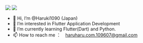 ![](https://github-readme-stats.vercel.app/api/top-langs?username=Haruki1009)
![](http://github-profile-summary-cards.vercel.app/api/cards/profile-details?username=Haruki1009)
- 👋 Hi, I’m @Haruki1090 (Japan)
- 👀 I’m interested in Flutter Application Development
- 🌱 I’m currently learning Flutter(Dart) and Python.
- 📫 How to reach me ：　haruharu.com.109607@gmail.com
